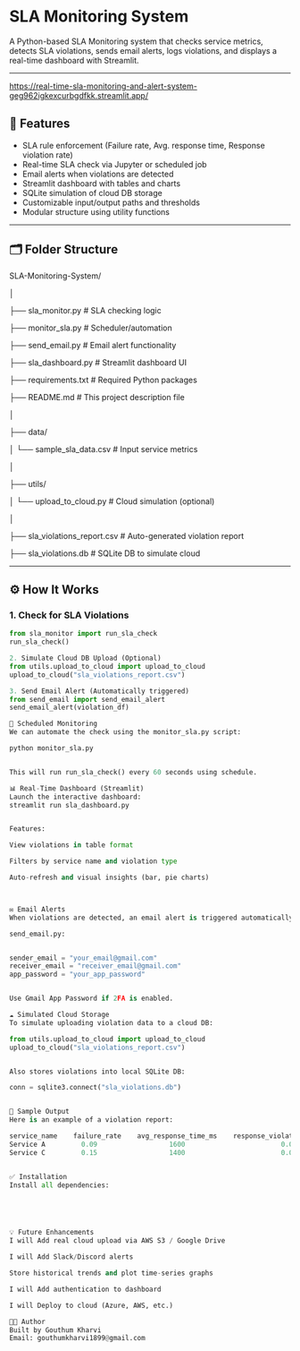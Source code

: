 
# SLA Monitoring System

A Python-based SLA Monitoring system that checks service metrics, detects SLA violations, sends email alerts, logs violations, and displays a real-time dashboard with Streamlit.

---

https://real-time-sla-monitoring-and-alert-system-geg962igkexcurbgdfkk.streamlit.app/

## 📌 Features

- SLA rule enforcement (Failure rate, Avg. response time, Response violation rate)
- Real-time SLA check via Jupyter or scheduled job
- Email alerts when violations are detected
- Streamlit dashboard with tables and charts
- SQLite simulation of cloud DB storage
- Customizable input/output paths and thresholds
- Modular structure using utility functions

---

## 🗂 Folder Structure

SLA-Monitoring-System/

│

├── sla_monitor.py # SLA checking logic

├── monitor_sla.py # Scheduler/automation

├── send_email.py # Email alert functionality

├── sla_dashboard.py # Streamlit dashboard UI

├── requirements.txt # Required Python packages

├── README.md # This project description file

│

├── data/

│ └── sample_sla_data.csv # Input service metrics

│

├── utils/

│ └── upload_to_cloud.py # Cloud simulation (optional)

│

├── sla_violations_report.csv # Auto-generated violation report

├── sla_violations.db # SQLite DB to simulate cloud

---

## ⚙️ How It Works

### 1. Check for SLA Violations

```python
from sla_monitor import run_sla_check
run_sla_check()

2. Simulate Cloud DB Upload (Optional)
from utils.upload_to_cloud import upload_to_cloud
upload_to_cloud("sla_violations_report.csv")

3. Send Email Alert (Automatically triggered)
from send_email import send_email_alert
send_email_alert(violation_df)

🔁 Scheduled Monitoring
We can automate the check using the monitor_sla.py script:

python monitor_sla.py


This will run run_sla_check() every 60 seconds using schedule.

📊 Real-Time Dashboard (Streamlit)
Launch the interactive dashboard:
streamlit run sla_dashboard.py


Features:

View violations in table format

Filters by service name and violation type

Auto-refresh and visual insights (bar, pie charts)



✉️ Email Alerts
When violations are detected, an email alert is triggered automatically:

send_email.py:


sender_email = "your_email@gmail.com"
receiver_email = "receiver_email@gmail.com"
app_password = "your_app_password"


Use Gmail App Password if 2FA is enabled.

☁️ Simulated Cloud Storage
To simulate uploading violation data to a cloud DB:

from utils.upload_to_cloud import upload_to_cloud
upload_to_cloud("sla_violations_report.csv")


Also stores violations into local SQLite DB:

conn = sqlite3.connect("sla_violations.db")


🧪 Sample Output
Here is an example of a violation report:

service_name	failure_rate	avg_response_time_ms	response_violation_rate
Service A	      0.09	                1600	                    0.02
Service C	      0.15	                1400	                    0.06


✅ Installation
Install all dependencies:





💡 Future Enhancements
I will Add real cloud upload via AWS S3 / Google Drive

I will Add Slack/Discord alerts

Store historical trends and plot time-series graphs

I will Add authentication to dashboard

I will Deploy to cloud (Azure, AWS, etc.)

👨‍💻 Author
Built by Gouthum Kharvi
Email: gouthumkharvi1899@gmail.com
